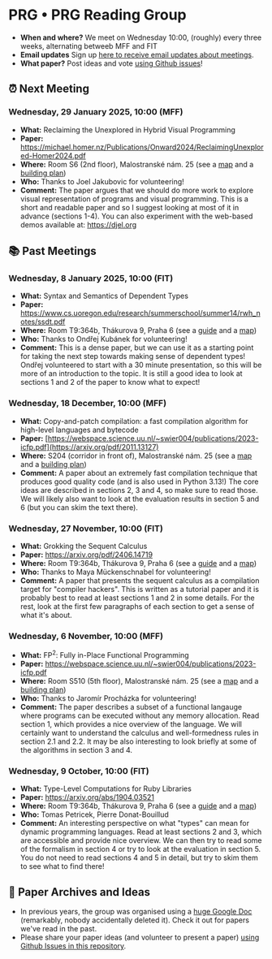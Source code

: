 # PRG • PRG Reading Group

- **When and where?** We meet on Wednesday 10:00, (roughly) every three weeks, alternating betweeb MFF and FIT
- **Email updates** Sign up [here to receive email updates about meetings](https://forms.gle/ZBNJS5QdCa7CvAxV7).
- **What paper?** Post ideas and vote [using Github issues](https://github.com/prgprg-org/reading-group/issues)!

## :alarm_clock: Next Meeting

<!-- ## :calendar: Future Meeting -->

### Wednesday, 29 January 2025, 10:00 (MFF)

- **What:** Reclaiming the Unexplored in Hybrid Visual Programming
- **Paper:** https://michael.homer.nz/Publications/Onward2024/ReclaimingUnexplored-Homer2024.pdf
- **Where:** Room S6 (2nd floor), Malostranské nám. 25 (see a [map](https://www.mff.cuni.cz/en/internal-affairs/buildings-and-campuses/mala-strana) and a [building plan](https://cs.mff.cuni.cz/cs/prakticke-informace/plan-budovy))
- **Who:** Thanks to Joel Jakubovic for volunteering!
- **Comment:** The paper argues that we should do more work to explore visual representation of programs and visual programming.
   This is a short and readable paper and so I suggest looking at most of it in advance (sections 1-4). You can also
   experiment with the web-based demos available at: https://djel.org

## :books: Past Meetings

### Wednesday, 8 January 2025, 10:00 (FIT)

- **What:** Syntax and Semantics of Dependent Types
- **Paper:** https://www.cs.uoregon.edu/research/summerschool/summer14/rwh_notes/ssdt.pdf
- **Where:** Room T9:364b, Thákurova 9, Praha 6 (see a [guide](https://help.fit.cvut.cz/rooms/index.html) and a [map](https://help.fit.cvut.cz/rooms/map.html#t9-3))
- **Who:** Thanks to Ondřej Kubánek for volunteering!
- **Comment:** This is a dense paper, but we can use it as a starting point for taking the next step
  towards making sense of dependent types! Ondřej volunteered to start with a 30 minute presentation,
  so this will be more of an introduction to the topic. It is still a good idea to look at sections 1 and
  2 of the paper to know what to expect!

### Wednesday, 18 December, 10:00 (MFF)

- **What:** Copy-and-patch compilation: a fast compilation algorithm for high-level languages and bytecode
- **Paper:** [https://webspace.science.uu.nl/~swier004/publications/2023-icfp.pdf](https://arxiv.org/pdf/2011.13127)
- **Where:** S204 (corridor in front of), Malostranské nám. 25 (see a [map](https://www.mff.cuni.cz/en/internal-affairs/buildings-and-campuses/mala-strana) and a [building plan](https://cs.mff.cuni.cz/cs/prakticke-informace/plan-budovy))
- **Comment:** A paper about an extremely fast compilation technique that produces good quality code (and is also
  used in Python 3.13!) The core ideas are described in sections 2, 3 and 4, so make sure to read those. We
  will likely also want to look at the evaluation results in section 5 and 6 (but you can skim the text there).

### Wednesday, 27 November, 10:00 (FIT)

- **What:** Grokking the Sequent Calculus
- **Paper:** https://arxiv.org/pdf/2406.14719
- **Where:** Room T9:364b, Thákurova 9, Praha 6 (see a [guide](https://help.fit.cvut.cz/rooms/index.html) and a [map](https://help.fit.cvut.cz/rooms/map.html#t9-3))
- **Who:** Thanks to Maya Mückenschnabel for volunteering!
- **Comment:** A paper that presents the sequent calculus as a compilation target for "compiler hackers". This is
   written as a tutorial paper and it is probably best to read at least sections 1 and 2 in some details.
   For the rest, look at the first few paragraphs of each section to get a sense of what it's about.

### Wednesday, 6 November, 10:00 (MFF)

- **What:** FP<sup>2</sup>: Fully in-Place Functional Programming
- **Paper:** https://webspace.science.uu.nl/~swier004/publications/2023-icfp.pdf
- **Where:** Room S510 (5th floor), Malostranské nám. 25 (see a [map](https://www.mff.cuni.cz/en/internal-affairs/buildings-and-campuses/mala-strana) and a [building plan](https://cs.mff.cuni.cz/cs/prakticke-informace/plan-budovy))
- **Who:** Thanks to Jaromír Procházka for volunteering!
- **Comment:** The paper describes a subset of a functional langauge where programs can be executed without
  any memory allocation. Read section 1, which provides a nice overview of the language. We will certainly want
  to understand the calculus and well-formedness rules in section 2.1 and 2.2. It may be also interesting to look
  briefly at some of the algorithms in section 3 and 4. 

### Wednesday, 9 October, 10:00 (FIT)

- **What:** Type-Level Computations for Ruby Libraries
- **Paper:** https://arxiv.org/abs/1904.03521
- **Where:** Room T9:364b, Thákurova 9, Praha 6 (see a [guide](https://help.fit.cvut.cz/rooms/index.html) and a [map](https://help.fit.cvut.cz/rooms/map.html#t9-3))
- **Who:** Tomas Petricek, Pierre Donat-Bouillud
- **Comment:** An interesting perspective on what "types" can mean for dynamic programming languages.
  Read at least sections 2 and 3, which are accessible and provide nice overview. We can then try to
  read some of the formalism in section 4 or try to look at the evaluation in section 5. You do not
  need to read sections 4 and 5 in detail, but try to skim them to see what to find there!

## :scroll: Paper Archives and Ideas

* In previous years, the group was organised using a [huge Google Doc](https://docs.google.com/document/d/1sz3G_62GRTERmxXcnczZqGLB1vT_W5dAUewKAMwpKT0/edit?usp=sharing) (remarkably, nobody accidentally deleted it). Check it out for papers we've read in the past.
* Please share your paper ideas (and volunteer to present a paper) [using Github Issues in this repository](https://github.com/prgprg-org/reading-group/issues).


